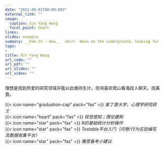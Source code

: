 ```yaml
---
date: "2022-09-01T00:00:00Z"
external_link: ""
image:
  caption: Xin Yang Wang
  focal_point: Smart
links:
slides: example
summary: __Feb-21 ~ Now__  <br/>  Been on the underground, looking for that new sound.
tags:
- 
title: Xin Yang Wang
url_code: ""
url_pdf: ""
url_slides: ""
url_video: ""
---
```

理想是找到热爱的研究领域并能以此维持生计。空闲喜欢爬山看海找人聊天，找美食。

{{< icon name="graduation-cap" pack="fas" >}} _爱丁堡大学，心理学研究硕士_  
{{< icon name="heart" pack="fas" >}} _视觉感知；理论建构_  
{{< icon name="star" pack="fas" >}} _R的基础统计分析操作_  
{{< icon name="star" pack="fas" >}} _Testable平台入门（问卷/行为实验编写及数据收集平台）_  
{{< icon name="star" pack="fas" >}} _雅思备考小建议_   
  

